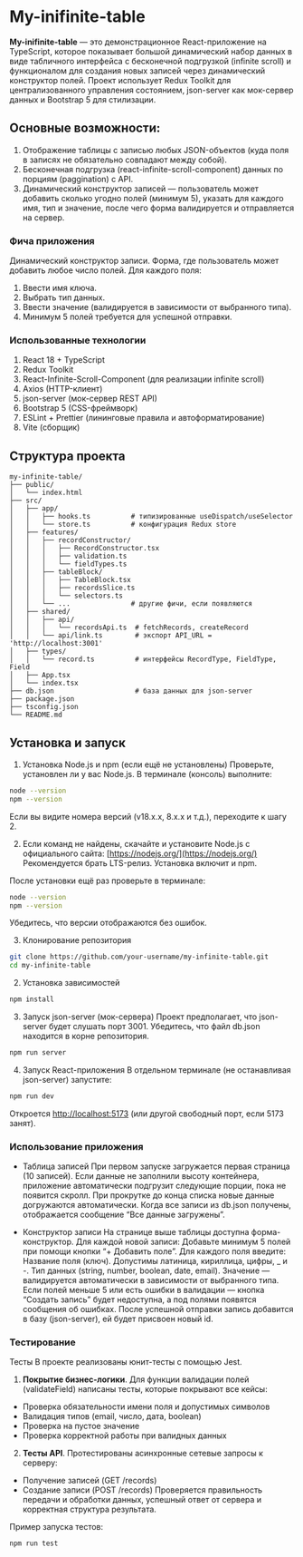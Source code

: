 # My-inifinite-table
**My-inifinite-table** — это демонстрационное React-приложение на TypeScript, которое показывает большой динамический набор данных в виде табличного интерфейса с бесконечной подгрузкой (infinite scroll) и функционалом для создания новых записей через динамический конструктор полей. Проект использует Redux Toolkit для централизованного управления состоянием, json-server как мок-сервер данных и Bootstrap 5 для стилизации.

## Основные возможности:
1) Отображение таблицы с записью любых JSON-объектов (куда поля в записях не обязательно совпадают между собой).
2) Бесконечная подгрузка (react-infinite-scroll-component) данных по порциям (paggination) с API.
3) Динамический конструктор записей — пользователь может добавить сколько угодно полей (минимум 5), указать для каждого имя, тип и значение, после чего форма валидируется и отправляется на сервер.

### Фича приложения
Динамический конструктор записи. Форма, где пользователь может добавить любое число полей. Для каждого поля:
1) Ввести имя ключа.
2) Выбрать тип данных.
3) Ввести значение (валидируется в зависимости от выбранного типа).
4) Минимум 5 полей требуется для успешной отправки.

### Использованные технологии
1) React 18 + TypeScript
2) Redux Toolkit
3) React-Infinite-Scroll-Component (для реализации infinite scroll)
4) Axios (HTTP-клиент)
5) json-server (мок-сервер REST API)
6) Bootstrap 5 (CSS-фреймворк)
7) ESLint + Prettier (лининговые правила и автоформатирование)
8) Vite (сборщик)

## Структура проекта
```
my-infinite-table/
├── public/
│   └── index.html
├── src/
│   ├── app/
│   │   ├── hooks.ts          # типизированные useDispatch/useSelector
│   │   └── store.ts          # конфигурация Redux store
│   ├── features/
│   │   ├── recordConstructor/
│   │   │   ├── RecordConstructor.tsx
│   │   │   ├── validation.ts
│   │   │   └── fieldTypes.ts
│   │   ├── tableBlock/
│   │   │   ├── TableBlock.tsx
│   │   │   ├── recordsSlice.ts
│   │   │   └── selectors.ts
│   │   └── ...               # другие фичи, если появляются
│   ├── shared/
│   │   ├── api/
│   │   │   └── recordsApi.ts  # fetchRecords, createRecord
│   │   └── api/link.ts        # экспорт API_URL = 'http://localhost:3001'
│   ├── types/
│   │   └── record.ts          # интерфейсы RecordType, FieldType, Field
│   ├── App.tsx
│   └── index.tsx
├── db.json                    # база данных для json-server
├── package.json
├── tsconfig.json
└── README.md
```

## Установка и запуск
1. Установка Node.js и npm (если ещё не установлены)
Проверьте, установлен ли у вас Node.js. В терминале (консоль) выполните:
```bash
node --version
npm --version
```
Если вы видите номера версий (v18.x.x, 8.x.x и т.д.), переходите к шагу 2.

2. Если команд не найдены, скачайте и установите Node.js с официального сайта: [https://nodejs.org/](https://nodejs.org/)
Рекомендуется брать LTS-релиз. Установка включит и npm.

После установки ещё раз проверьте в терминале:

```bash
node --version
npm --version
```
Убедитесь, что версии отображаются без ошибок.

3. Клонирование репозитория
```bash
git clone https://github.com/your-username/my-infinite-table.git
cd my-infinite-table
```
2. Установка зависимостей
``` bash
npm install
```
3. Запуск json-server (мок-сервера)
Проект предполагает, что json-server будет слушать порт 3001.
Убедитесь, что файл db.json находится в корне репозитория.

```bash
npm run server
```
4. Запуск React-приложения
В отдельном терминале (не останавливая json-server) запустите:

```bash
npm run dev
```
Откроется [http://localhost:5173](http://localhost:5173) (или другой свободный порт, если 5173 занят).

### Использование приложения
- Таблица записей
При первом запуске загружается первая страница (10 записей).
Если данные не заполнили высоту контейнера, приложение автоматически подгрузит следующие порции, пока не появится скролл.
При прокрутке до конца списка новые данные догружаются автоматически.
Когда все записи из db.json получены, отображается сообщение “Все данные загружены”.

- Конструктор записи
На странице выше таблицы доступна форма-конструктор.
Для каждой новой записи:
Добавьте минимум 5 полей при помощи кнопки “+ Добавить поле”.
Для каждого поля введите:
Название поля (ключ). Допустимы латиница, кириллица, цифры, _ и -.
Тип данных (string, number, boolean, date, email).
Значение — валидируется автоматически в зависимости от выбранного типа.
Если полей меньше 5 или есть ошибки в валидации — кнопка “Создать запись” будет недоступна, а под полями появятся сообщения об ошибках.
После успешной отправки запись добавится в базу (json-server), ей будет присвоен новый id.

### Тестирование
Тесты
В проекте реализованы юнит-тесты с помощью Jest.

1) **Покрытие бизнес-логики**. Для функции валидации полей (validateField) написаны тесты, которые покрывают все кейсы:
- Проверка обязательности имени поля и допустимых символов
- Валидация типов (email, число, дата, boolean)
- Проверка на пустое значение
- Проверка корректной работы при валидных данных

2) **Тесты API**. Протестированы асинхронные сетевые запросы к серверу:
- Получение записей (GET /records)
- Создание записи (POST /records)
Проверяется правильность передачи и обработки данных, успешный ответ от сервера и корректная структура результата.

Пример запуска тестов:
```bash
npm run test
```